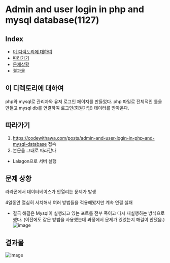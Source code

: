 # Admin and user login in php and mysql database(1127)
## Index
  - [이 디렉토리에 대하여](#이_디렉토리에_대하여) 
  - [따라가기](#따라가기)
  - [문제상황](#문제상황)
  - [결과물](#결과물)

## 이 디렉토리에 대하여 
php와 mysql로 관리자와 유저 로그인 페이지를 만들었다. php 파일로 전체적인 틀을 만들고 mysql db를 연결하여 로그인(회원가입) 데이터를 받아온다.


## 따라가기

1.  https://codewithawa.com/posts/admin-and-user-login-in-php-and-mysql-database 접속
2. 본문을 그대로 따라간다

- Lalagon으로 서버 실행

## 문제 상황
라라곤에서 데이터베이스가 안열리는 문제가 발생

4일동안 열심히 서치해서 여러 방법들을 적용해봤지만 계속 연결 실패

- 결국 해결은 Mysql이 실행되고 있는 포트를 전부 죽이고 다시 재실행하는 방식으로 했다. (이전에도 같은 방법을 사용했는데 과정에서 문제가 있었는지 해결이 안됐음.)
![image](https://github.com/YOONHEE-KIM/23-2WebProgramming/assets/124634807/6ca09f59-6955-414c-9822-71497c80708e)


## 결과물
![image](https://github.com/YOONHEE-KIM/23-2WebProgramming/assets/124634807/6dca2a2c-3275-493e-a98b-320377c9c704)

